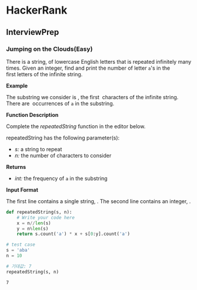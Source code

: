 # HackerRank
## InterviewPrep
### Jumping on the Clouds(Easy)

There is a string, of lowercase English letters that is repeated infinitely many times. Given an integer, find and print the number of letter `a`'s in the first letters of the infinite string.

**Example** 

The substring we consider is , the first  characters of the infinite string. There are  occurrences of `a` in the substring.

**Function Description**

Complete the *repeatedString* function in the editor below.

repeatedString has the following parameter(s):

- *s:* a string to repeat
- *n:* the number of characters to consider

**Returns**

- *int:* the frequency of `a` in the substring

**Input Format**

The first line contains a single string, . The second line contains an integer, .


```python
def repeatedString(s, n):
    # Write your code here
    x = n//len(s) 
    y = n%len(s)  
    return s.count('a') * x + s[0:y].count('a')
```


```python
# test case 
s = 'aba'
n = 10 

# 기대값: 7
repeatedString(s, n)
```




    7


